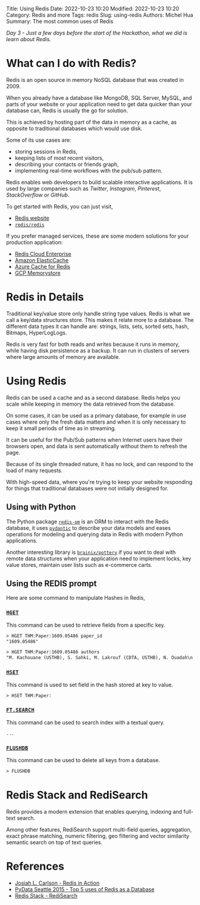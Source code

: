 Title: Using Redis
Date: 2022-10-23 10:20
Modified: 2022-10-23 10:20
Category: Redis and more
Tags: redis
Slug: using-redis
Authors: Michel Hua
Summary: The most common uses of Redis

_Day 3 - Just a few days before the start of the Hackathon, what we did is learn about Redis._

# What can I do with Redis?

Redis is an open source in memory NoSQL database that was created in 2009.

When you already have a database like MongoDB, SQL Server, MySQL, and parts of your website or your application need to get data quicker than your database can, Redis is usually the go for solution.

This is achieved by hosting part of the data in memory as a cache, as opposite to traditional databases which would use disk.

Some of its use cases are:

- storing sessions in Redis,
- keeping lists of most recent visitors,
- describing your contacts or friends graph,
- implementing real-time workflows with the pub/sub pattern.

Redis enables web developers to build scalable interactive applications. It is used by large companies such as _Twitter_, _Instagram_, _Pinterest_, _StackOverflow_ or _GitHub_.

To get started with Redis, you can just visit,

- [Redis website](https://redis.io/)
- [`redis/redis`](https://github.com/redis/redis)

If you prefer managed services, these are some modern solutions for your production application:

- [Redis Cloud Enterprise](https://redis.com/redis-enterprise-cloud/overview/)
- [Amazon ElasticCache](https://aws.amazon.com/redis/)
- [Azure Cache for Redis](https://azure.microsoft.com/en-us/products/cache/)
- [GCP Memorystore](https://cloud.google.com/memorystore/)

# Redis in Details

Traditional key/value store only handle string type values. Redis is what we call a key/data structures store. This makes it relate more to a database. The different data types it can handle are: strings, lists, sets, sorted sets, hash, Bitmaps, HyperLogLogs.

Redis is very fast for both reads and writes because it runs in memory, while having disk persistence as a backup.
It can run in clusters of servers where large amounts of memory are available.

# Using Redis

Redis can be used a cache and as a second database. Redis helps you scale while keeping in memory the data retrieved from the database.

On some cases, it can be used as a primary database, for example in use cases where only the fresh data matters and when it is only necessary to keep it small periods of time as in streaming.

It can be useful for the Pub/Sub patterns when Internet users have their browsers open, and data is sent automatically without them to refresh the page.

Because of its single threaded nature, it has no lock, and can respond to the load of many requests.

With high-speed data, where you're trying to keep your website responding for things that traditional databases were not initially designed for.

## Using with Python

The Python package [`redis-om`](https://github.com/redis/redis-om-python) is an ORM to interact with the Redis database, it uses [`pydantic`](https://github.com/pydantic/pydantic) to describe your data models and eases operations for modeling and querying data in Redis with modern Python applications.

Another interesting library is [`brainix/pottery`](https://github.com/brainix/pottery) if you want to deal with remote data structures when your application need to implement locks, key value stores, maintain user lists such as e-commerce carts.

## Using the REDIS prompt

Here are some command to manipulate Hashes in Redis,

### [`HGET`](https://redis.io/commands/hget/)

This command can be used to retrieve fields from a specific key.

```txt
> HGET THM:Paper:1609.05486 paper_id
"1609.05486"

> HGET THM:Paper:1609.05486 authors
"M. Kachouane (USTHB), S. Sahki, M. Lakrouf (CDTA, USTHB), N. Ouadah\n  (CDTA)"
```

### [`HSET`](https://redis.io/commands/hset/)

This command is used to set field in the hash stored at key to value.

```txt
> HSET THM:Paper:
```

### [`FT.SEARCH`](https://redis.io/commands/ft.search/)

This command can be used to search index with a textual query.

```txt
...
```

### [`FLUSHDB`](https://redis.io/commands/flushdb/)

This command can be used to delete all keys from a database.

```txt
> FLUSHDB
```

# Redis Stack and RediSearch

Redis provides a modern extension that enables querying, indexing and full-text search.

Among other features, RediSearch support multi-field queries, aggregation, exact phrase matching, numeric filtering, geo filtering and vector similarity semantic search on top of text queries.

# References

- [Josiah L. Carlson - Redis in Action](https://www.goodreads.com/book/show/16033444-redis-in-action)
- [PyData Seattle 2015 - Top 5 uses of Redis as a Database](https://www.youtube.com/watch?v=jTTlBc2-T9Q)
- [Redis Stack - RediSearch](https://redis.io/docs/stack/search/)